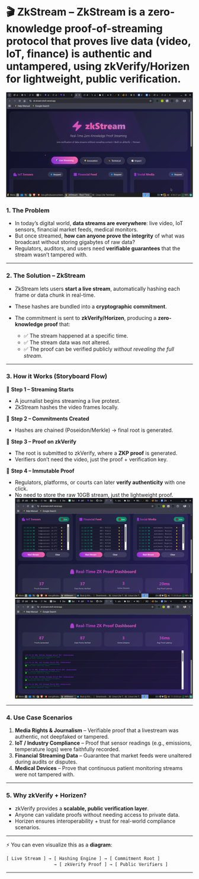 # 🎬 ZkStream – ZkStream is a zero-knowledge proof-of-streaming protocol that proves live data (video, IoT, finance) is authentic and untampered, using zkVerify/Horizen for lightweight, public verification.
 
![image](assets/zkstream.png)
### 1. **The Problem**

* In today’s digital world, **data streams are everywhere**: live video, IoT sensors, financial market feeds, medical monitors.
* But once streamed, **how can anyone prove the integrity** of what was broadcast without storing gigabytes of raw data?
* Regulators, auditors, and users need **verifiable guarantees** that the stream wasn’t tampered with.

---

### 2. **The Solution – ZkStream**

* ZkStream lets users **start a live stream**, automatically hashing each frame or data chunk in real-time.
* These hashes are bundled into a **cryptographic commitment**.
* The commitment is sent to **zkVerify/Horizen**, producing a **zero-knowledge proof** that:

  * ✅ The stream happened at a specific time.
  * ✅ The stream data was not altered.
  * ✅ The proof can be verified publicly *without revealing the full stream*.

---

### 3. **How it Works (Storyboard Flow)**

📌 **Step 1 – Streaming Starts**

* A journalist begins streaming a live protest.
* ZkStream hashes the video frames locally.

📌 **Step 2 – Commitments Created**

* Hashes are chained (Poseidon/Merkle) → final root is generated.

📌 **Step 3 – Proof on zkVerify**

* The root is submitted to zkVerify, where a **ZKP proof** is generated.
* Verifiers don’t need the video, just the proof + verification key.

📌 **Step 4 – Immutable Proof**

* Regulators, platforms, or courts can later **verify authenticity** with one click.
* No need to store the raw 10GB stream, just the lightweight proof.
![image](assets/zkforge-circom5.png)
![image](assets/zkforge-circom6.png)
---

### 4. **Use Case Scenarios**

1. **Media Rights & Journalism** – Verifiable proof that a livestream was authentic, not deepfaked or tampered.
2. **IoT / Industry Compliance** – Proof that sensor readings (e.g., emissions, temperature logs) were faithfully recorded.
3. **Financial Streaming Data** – Guarantee that market feeds were unaltered during audits or disputes.
4. **Medical Devices** – Prove that continuous patient monitoring streams were not tampered with.

---

### 5. **Why zkVerify + Horizen?**

* zkVerify provides a **scalable, public verification layer**.
* Anyone can validate proofs without needing access to private data.
* Horizen ensures interoperability + trust for real-world compliance scenarios.

---

⚡ You can even visualize this as a **diagram**:

```
[ Live Stream ] → [ Hashing Engine ] → [ Commitment Root ] 
                  → [ zkVerify Proof ] → [ Public Verifiers ]
```

---



